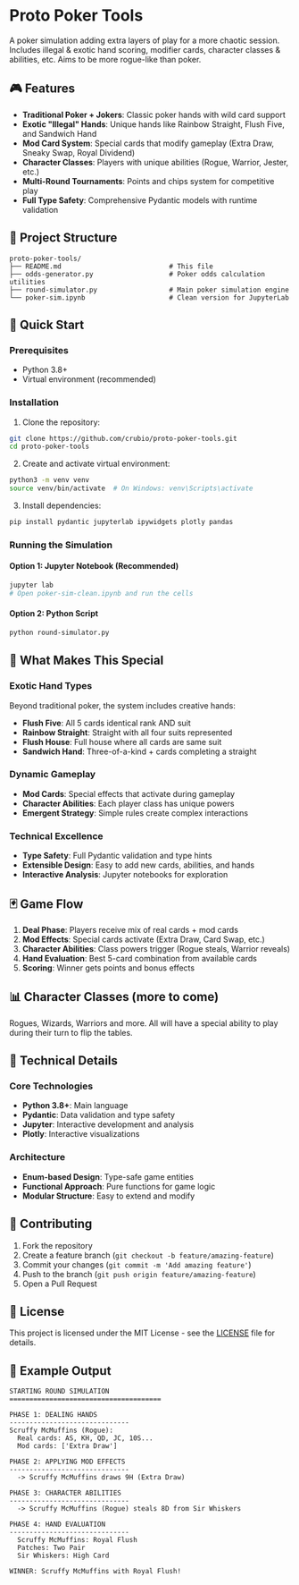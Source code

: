 # Proto Poker Tools

A poker simulation adding extra layers of play for a more chaotic session. Includes illegal & exotic hand scoring, modifier cards, character classes & abilities, etc. Aims to be more rogue-like than poker.

## 🎮 Features

- **Traditional Poker + Jokers**: Classic poker hands with wild card support
- **Exotic "Illegal" Hands**: Unique hands like Rainbow Straight, Flush Five, and Sandwich Hand
- **Mod Card System**: Special cards that modify gameplay (Extra Draw, Sneaky Swap, Royal Dividend)
- **Character Classes**: Players with unique abilities (Rogue, Warrior, Jester, etc.)
- **Multi-Round Tournaments**: Points and chips system for competitive play
- **Full Type Safety**: Comprehensive Pydantic models with runtime validation

## 📁 Project Structure

```
proto-poker-tools/
├── README.md                           # This file
├── odds-generator.py                   # Poker odds calculation utilities
├── round-simulator.py                  # Main poker simulation engine
└── poker-sim.ipynb                     # Clean version for JupyterLab
```

## 🚀 Quick Start

### Prerequisites

- Python 3.8+ 
- Virtual environment (recommended)

### Installation

1. Clone the repository:
```bash
git clone https://github.com/crubio/proto-poker-tools.git
cd proto-poker-tools
```

2. Create and activate virtual environment:
```bash
python3 -m venv venv
source venv/bin/activate  # On Windows: venv\Scripts\activate
```

3. Install dependencies:
```bash
pip install pydantic jupyterlab ipywidgets plotly pandas
```

### Running the Simulation

#### Option 1: Jupyter Notebook (Recommended)
```bash
jupyter lab
# Open poker-sim-clean.ipynb and run the cells
```

#### Option 2: Python Script
```bash
python round-simulator.py
```

## 🎯 What Makes This Special

### Exotic Hand Types
Beyond traditional poker, the system includes creative hands:
- **Flush Five**: All 5 cards identical rank AND suit
- **Rainbow Straight**: Straight with all four suits represented  
- **Flush House**: Full house where all cards are same suit
- **Sandwich Hand**: Three-of-a-kind + cards completing a straight

### Dynamic Gameplay
- **Mod Cards**: Special effects that activate during gameplay
- **Character Abilities**: Each player class has unique powers
- **Emergent Strategy**: Simple rules create complex interactions

### Technical Excellence
- **Type Safety**: Full Pydantic validation and type hints
- **Extensible Design**: Easy to add new cards, abilities, and hands
- **Interactive Analysis**: Jupyter notebooks for exploration

## 🃏 Game Flow

1. **Deal Phase**: Players receive mix of real cards + mod cards
2. **Mod Effects**: Special cards activate (Extra Draw, Card Swap, etc.)
3. **Character Abilities**: Class powers trigger (Rogue steals, Warrior reveals)
4. **Hand Evaluation**: Best 5-card combination from available cards
5. **Scoring**: Winner gets points and bonus effects

## 📊 Character Classes (more to come)

Rogues, Wizards, Warriors and more. All will have a special ability to play during their turn to flip the tables.

## 🔧 Technical Details

### Core Technologies
- **Python 3.8+**: Main language
- **Pydantic**: Data validation and type safety
- **Jupyter**: Interactive development and analysis
- **Plotly**: Interactive visualizations

### Architecture
- **Enum-based Design**: Type-safe game entities
- **Functional Approach**: Pure functions for game logic  
- **Modular Structure**: Easy to extend and modify

## 🤝 Contributing

1. Fork the repository
2. Create a feature branch (`git checkout -b feature/amazing-feature`)
3. Commit your changes (`git commit -m 'Add amazing feature'`)
4. Push to the branch (`git push origin feature/amazing-feature`)
5. Open a Pull Request

## 📝 License

This project is licensed under the MIT License - see the [LICENSE](LICENSE) file for details.

## 🎲 Example Output

```
STARTING ROUND SIMULATION
======================================

PHASE 1: DEALING HANDS
------------------------------
Scruffy McMuffins (Rogue):
  Real cards: AS, KH, QD, JC, 10S...
  Mod cards: ['Extra Draw']

PHASE 2: APPLYING MOD EFFECTS  
------------------------------
  -> Scruffy McMuffins draws 9H (Extra Draw)

PHASE 3: CHARACTER ABILITIES
------------------------------
  -> Scruffy McMuffins (Rogue) steals 8D from Sir Whiskers

PHASE 4: HAND EVALUATION
------------------------------
  Scruffy McMuffins: Royal Flush
  Patches: Two Pair
  Sir Whiskers: High Card

WINNER: Scruffy McMuffins with Royal Flush!
```
